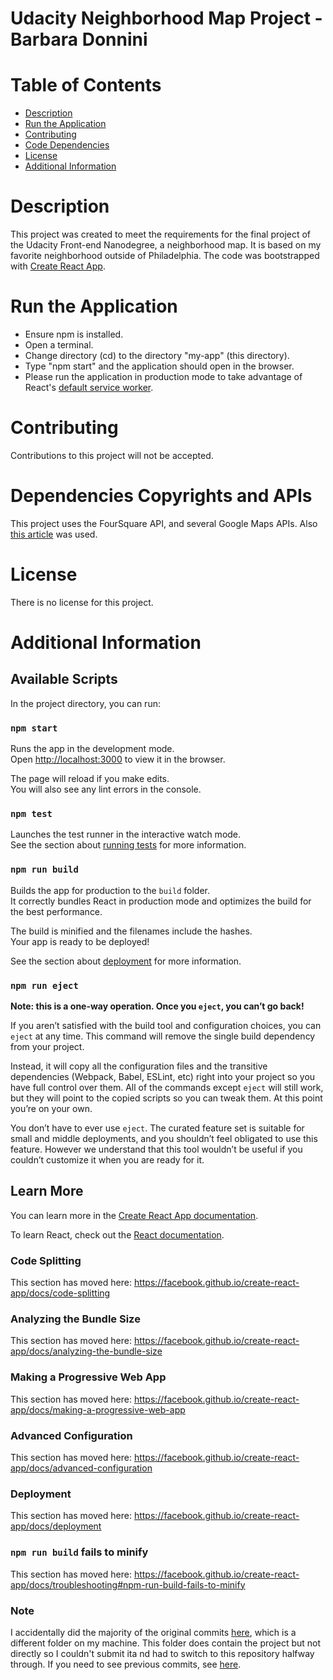 Udacity Neighborhood Map Project - Barbara Donnini
===============================

# Table of Contents

* [Description](#description)
* [Run the Application](#run-the-application)
* [Contributing](#contributing)
* [Code Dependencies](#dependencies-copyrights-and-apis)
* [License](#license)
* [Additional Information](#additional-information)

# Description
This project was created to meet the requirements for the final project of the Udacity Front-end Nanodegree, a neighborhood map. It is based on my favorite neighborhood outside of Philadelphia. The code was bootstrapped with [Create React App](https://github.com/facebook/create-react-app).


# Run the Application
- Ensure npm is installed.
- Open a terminal.
- Change directory (cd) to the directory "my-app" (this directory).
- Type "npm start" and the application should open in the browser.
- Please run the application in production mode to take advantage of React's [default service worker](https://facebook.github.io/create-react-app/docs/making-a-progressive-web-app).

# Contributing
Contributions to this project will not be accepted.

# Dependencies Copyrights and APIs
This project uses the FourSquare API, and several Google Maps APIs.
Also [this article](https://stackoverflow.com/questions/48493960/using-google-map-in-react-component/48494032#48494032) was used.

# License
There is no license for this project.


# Additional Information
## Available Scripts

In the project directory, you can run:

### `npm start`

Runs the app in the development mode.<br>
Open [http://localhost:3000](http://localhost:3000) to view it in the browser.

The page will reload if you make edits.<br>
You will also see any lint errors in the console.

### `npm test`

Launches the test runner in the interactive watch mode.<br>
See the section about [running tests](https://facebook.github.io/create-react-app/docs/running-tests) for more information.

### `npm run build`

Builds the app for production to the `build` folder.<br>
It correctly bundles React in production mode and optimizes the build for the best performance.

The build is minified and the filenames include the hashes.<br>
Your app is ready to be deployed!

See the section about [deployment](https://facebook.github.io/create-react-app/docs/deployment) for more information.

### `npm run eject`

**Note: this is a one-way operation. Once you `eject`, you can’t go back!**

If you aren’t satisfied with the build tool and configuration choices, you can `eject` at any time. This command will remove the single build dependency from your project.

Instead, it will copy all the configuration files and the transitive dependencies (Webpack, Babel, ESLint, etc) right into your project so you have full control over them. All of the commands except `eject` will still work, but they will point to the copied scripts so you can tweak them. At this point you’re on your own.

You don’t have to ever use `eject`. The curated feature set is suitable for small and middle deployments, and you shouldn’t feel obligated to use this feature. However we understand that this tool wouldn’t be useful if you couldn’t customize it when you are ready for it.

## Learn More

You can learn more in the [Create React App documentation](https://facebook.github.io/create-react-app/docs/getting-started).

To learn React, check out the [React documentation](https://reactjs.org/).

### Code Splitting

This section has moved here: https://facebook.github.io/create-react-app/docs/code-splitting

### Analyzing the Bundle Size

This section has moved here: https://facebook.github.io/create-react-app/docs/analyzing-the-bundle-size

### Making a Progressive Web App

This section has moved here: https://facebook.github.io/create-react-app/docs/making-a-progressive-web-app

### Advanced Configuration

This section has moved here: https://facebook.github.io/create-react-app/docs/advanced-configuration

### Deployment

This section has moved here: https://facebook.github.io/create-react-app/docs/deployment

### `npm run build` fails to minify

This section has moved here: https://facebook.github.io/create-react-app/docs/troubleshooting#npm-run-build-fails-to-minify

### Note
I accidentally did the majority of the original commits [here](https://github.com/bld2104/udacity-neighborhood-map), which is a different folder on my machine. This folder does contain the project but not directly so I couldn't submit ita nd had to switch to this repository halfway through. If you need to see previous commits, see [here](https://github.com/bld2104/udacity-neighborhood-map).
